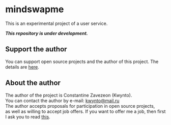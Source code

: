 # mindswapme
This is an experimental project of a user service.

**_This repository is under development._**  

## Support the author

You can support open source projects and the author of this project. The details are [here](https://github.com/Kwynto/Kwynto/blob/main/SUPPORT.md).  

## About the author

The author of the project is Constantine Zavezeon (Kwynto).  
You can contact the author by e-mail: kwynto@mail.ru  
The author accepts proposals for participation in open source projects,  
as well as willing to accept job offers.
If you want to offer me a job, then first I ask you to read [this](https://github.com/Kwynto/Kwynto/blob/main/offer.md).
